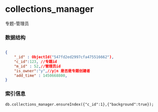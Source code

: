 # collections_manager
专题-管理员

### 数据结构

```json

{
    "_id" : ObjectId("547fd2ed2997cfa475516662"),
    "c_id":123, //专题id
    "m_id" : 52,//管理员id
    "is_owner":"y",//y|n 是否是专题创建者
    "add_time" : 1450668800,
}

```

### 索引信息

```
db.collections_manager.ensureIndex({"c_id":1},{"background":true}); 
```
